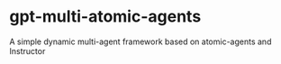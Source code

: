 # gpt-multi-atomic-agents
A simple dynamic multi-agent framework based on atomic-agents and Instructor
